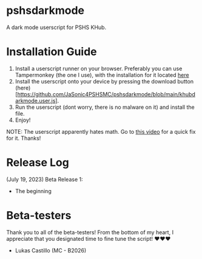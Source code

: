 # pshsdarkmode
A dark mode userscript for PSHS KHub.

# Installation Guide

1. Install a userscript runner on your browser. Preferably you can use Tampermonkey (the one I use), with the installation for it located [here](https://www.tampermonkey.net/)
2. Install the userscript onto your device by pressing the download button (here)[https://github.com/JaSonic4PSHSMC/pshsdarkmode/blob/main/khubdarkmode.user.js].
3. Run the userscript (dont worry, there is no malware on it) and install the file.
4. Enjoy!

NOTE: The userscript apparently hates math. Go to [this video](https://youtu.be/NsKCpd5a09Q) for a quick fix for it. Thanks! 

# Release Log

(July 19, 2023) Beta Release 1:
- The beginning

# Beta-testers

Thank you to all of the beta-testers! From the bottom of my heart, I appreciate that you designated time to fine tune the script! ❤️❤️❤️
- Lukas Castillo (MC - B2026)
